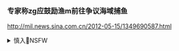 ### 专家称zg应鼓励渔m前往争议海域捕鱼
http://mil.news.sina.com.cn/2012-05-15/1349690587.html

<details><summary>慎入🔞NSFW</summary>

Not Safe For Work
![](https://upload.wikimedia.org/wikipedia/commons/thumb/d/d3/Biohazard_Symbol_Specification.png/210px-Biohazard_Symbol_Specification.png)

<details><summary><b>风险自理Use At Your Own Risk🈲</summary>

### 大批zg渔船向秘鲁移动，“一网打尽”之风令当地g家紧张
https://www.voachinese.com/a/china-fishing-iuu-security-20200924/5596670.html

### 了解真相以后就知道zg渔m有多可恨
https://club.kdnet.net/dispbbs.asp%3Fid%3D9219065%26boardid%3D1%26page%3D16%26uid%3D%26usernames%3D%26userids%3D%26action%3D

只吃特供：污染严重和过度捕捞是导致zg近海渔业资源减少的重要原因。

近海的能捕到的鱼越来越小，各种鱼越来越少，很多常见的鱼种几乎难觅踪影，而最受市场欢迎的对虾已基本绝迹。

   于是，zg渔m开始走进他g海洋捕鱼的新时代。

zg渔m喜欢用拖网捕鱼，而且喜欢用小眼渔网，一网下去，大鱼小鱼无一幸免。拖网、小眼渔网是很多g家法律禁止的用具。zg渔m后来更配备了船用GPS找鱼群，发现鱼群以后，一网打尽。

ROCforever：再可恨也是自己人。作为g家就得帮亲不帮理，否则要g家何用？凭啥收人家税？`龖龖龖`

</details>
</details>
